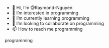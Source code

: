 - 👋 Hi, I’m @Raymond-Nguyen
- 👀 I’m interested in programming
- 🌱 I’m currently learning programming
- 💞️ I’m looking to collaborate on programming
- 📫 How to reach me programming

<!---
Raymond-Nguyen/Raymond-Nguyen is a ✨ special ✨ repository because its `README.md` (this file) appears on your GitHub profile.
You can click the Preview link to take a look at your changes. programming
--->















































programming
